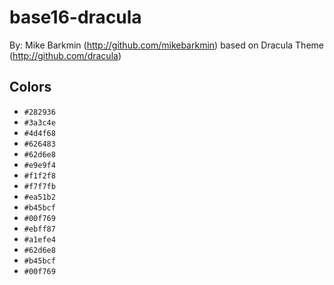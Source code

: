 # base16-dracula

By: Mike Barkmin (http://github.com/mikebarkmin) based on Dracula Theme (http://github.com/dracula)

## Colors

* `#282936`
* `#3a3c4e`
* `#4d4f68`
* `#626483`
* `#62d6e8`
* `#e9e9f4`
* `#f1f2f8`
* `#f7f7fb`
* `#ea51b2`
* `#b45bcf`
* `#00f769`
* `#ebff87`
* `#a1efe4`
* `#62d6e8`
* `#b45bcf`
* `#00f769`
